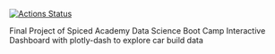 [![Actions Status](https://github.com/LuPat/project_dashboard/.github/workflows/pylint.yml/badge.svg)](https://github.com/Lupat/project_dashboard/.github)


Final Project of Spiced Academy Data Science Boot Camp
Interactive Dashboard with plotly-dash to explore car build data 
